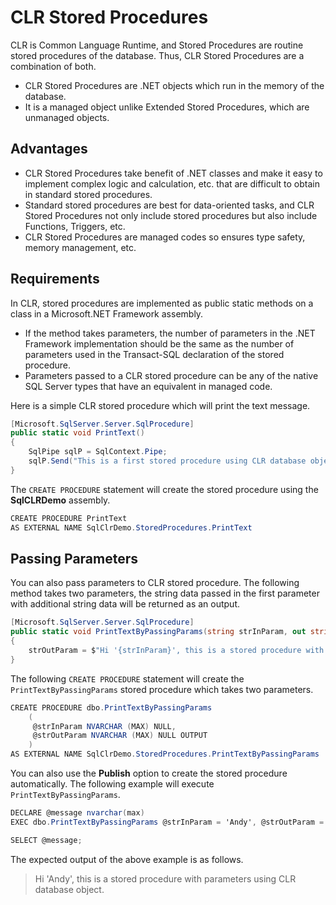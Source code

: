 # CLR Stored Procedures

CLR is Common Language Runtime, and Stored Procedures are routine stored procedures of the database. Thus, CLR Stored Procedures are a combination of both.

 - CLR Stored Procedures are .NET objects which run in the memory of the database.
 - It is a managed object unlike Extended Stored Procedures, which are unmanaged objects. 

## Advantages

 - CLR Stored Procedures take benefit of .NET classes and make it easy to implement complex logic and calculation, etc. that are difficult to obtain in standard stored procedures. 
 - Standard stored procedures are best for data-oriented tasks, and CLR Stored Procedures not only include stored procedures but also include Functions, Triggers, etc. 
 - CLR Stored Procedures are managed codes so ensures type safety, memory management, etc.

## Requirements

In CLR, stored procedures are implemented as public static methods on a class in a Microsoft.NET Framework assembly. 

 - If the method takes parameters, the number of parameters in the .NET Framework implementation should be the same as the number of parameters used in the Transact-SQL declaration of the stored procedure.
 - Parameters passed to a CLR stored procedure can be any of the native SQL Server types that have an equivalent in managed code. 

Here is a simple CLR stored procedure which will print the text message.

```csharp
[Microsoft.SqlServer.Server.SqlProcedure]
public static void PrintText()
{
    SqlPipe sqlP = SqlContext.Pipe;
    sqlP.Send("This is a first stored procedure using CLR database object");
}
```

The `CREATE PROCEDURE` statement will create the stored procedure using the **SqlCLRDemo** assembly.

```csharp
CREATE PROCEDURE PrintText
AS EXTERNAL NAME SqlClrDemo.StoredProcedures.PrintText
```

## Passing Parameters

You can also pass parameters to CLR stored procedure. The following method takes two parameters, the string data passed in the first parameter with additional string data will be returned as an output.

```csharp
[Microsoft.SqlServer.Server.SqlProcedure]
public static void PrintTextByPassingParams(string strInParam, out string strOutParam)
{
    strOutParam = $"Hi '{strInParam}', this is a stored procedure with parameters using CLR database object.";
}
```

The following `CREATE PROCEDURE` statement will create the `PrintTextByPassingParams` stored procedure which takes two parameters.

```csharp
CREATE PROCEDURE dbo.PrintTextByPassingParams
    (
     @strInParam NVARCHAR (MAX) NULL,
     @strOutParam NVARCHAR (MAX) NULL OUTPUT
    )
AS EXTERNAL NAME SqlClrDemo.StoredProcedures.PrintTextByPassingParams
```

You can also use the **Publish** option to create the stored procedure automatically. The following example will execute `PrintTextByPassingParams`.

```csharp
DECLARE @message nvarchar(max)
EXEC dbo.PrintTextByPassingParams @strInParam = 'Andy', @strOutParam = @message OUTPUT;

SELECT @message;
```

The expected output of the above example is as follows.

> Hi 'Andy', this is a stored procedure with parameters using CLR database object.